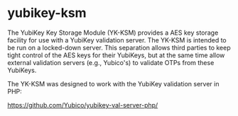 yubikey-ksm
===========

The YubiKey Key Storage Module (YK-KSM) provides a AES key storage facility for use with a YubiKey validation server.
The YK-KSM is intended to be run on a locked-down server.
This separation allows third parties to keep tight control of the AES keys for their YubiKeys, but at the same time allow external validation servers (e.g., Yubico's) to validate OTPs from these YubiKeys.



The YK-KSM was designed to work with the YubiKey validation server in PHP:

https://github.com/Yubico/yubikey-val-server-php/
